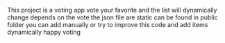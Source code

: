 This project is a voting app
vote your favorite and the list will dynamically change depends on the vote
the json file are static can be found in public folder
you can add manually or try to improve this code and add items dynamically
happy voting
